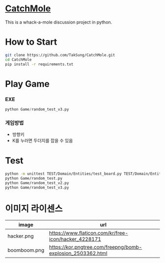 # [CatchMole](https://github.com/TakSung/CatchMole)
This is a whack-a-mole discussion project in python.

# How to Start

```bash
git clone https://github.com/TakSung/CatchMole.git
cd CatchMole
pip install -r requirements.txt
```

# Play Game
### EXE
```python
python Game/random_test_v3.py
```
### 게임방법
- 방향키
- K를 누러면 두더지를 잡을 수 있음

# Test
```bash
python -m unittest TEST/Domain/Entities/test_board.py TEST/Domain/Entities/test_mole.py TEST/Application/GameManage/test_player_action_set.py
python Game/random_test.py
python Game/random_test_v2.py
python Game/random_test_v3.py
```

# 이미지 라이센스
| image | url |
|---|---|
| hacker.png | https://www.flaticon.com/kr/free-icon/hacker_4228171 |
| boomboom.png | https://kor.pngtree.com/freepng/bomb-explosion_2503362.html |
